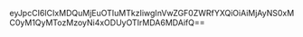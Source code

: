 eyJpcCI6ICIxMDQuMjEuOTIuMTkzIiwgInVwZGF0ZWRfYXQiOiAiMjAyNS0xMC0yM1QyMTozMzoyNi4xODUyOTIrMDA6MDAifQ==